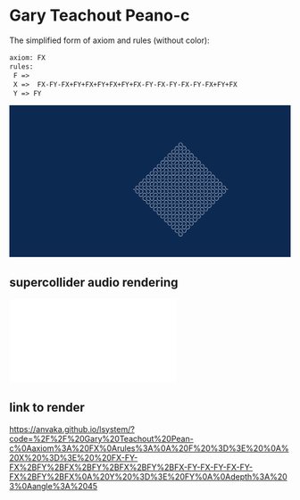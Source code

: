 #  Gary Teachout Peano-c

The simplified form of axiom and rules (without color):

```
axiom: FX
rules:
 F => 
 X =>  FX-FY-FX+FY+FX+FY+FX+FY+FX-FY-FX-FY-FX-FY-FX+FY+FX
 Y => FY
```

![Teachout Peano-c](teachout-pian-c.svg)

## supercollider audio rendering

![Teachout Peano-c](teachout-pian-c.scd)

## link to render 

https://anvaka.github.io/lsystem/?code=%2F%2F%20Gary%20Teachout%20Pean-c%0Aaxiom%3A%20FX%0Arules%3A%0A%20F%20%3D%3E%20%0A%20X%20%3D%3E%20%20FX-FY-FX%2BFY%2BFX%2BFY%2BFX%2BFY%2BFX-FY-FX-FY-FX-FY-FX%2BFY%2BFX%0A%20Y%20%3D%3E%20FY%0A%0Adepth%3A%203%0Aangle%3A%2045
